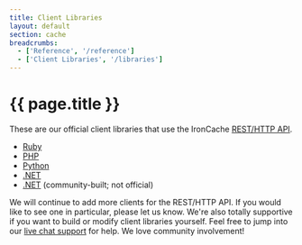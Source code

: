 ```yaml
---
title: Client Libraries
layout: default
section: cache
breadcrumbs:
  - ['Reference', '/reference']
  - ['Client Libraries', '/libraries']
---
```


# {{ page.title }}

These are our official client libraries that use the IronCache <a href="/cache/reference/api">REST/HTTP API</a>.

<div>
<ul>
<li><a href="https://github.com/iron-io/iron_cache_ruby">Ruby</a></li>
<li><a href="https://github.com/iron-io/iron_cache_php">PHP</a></li>
<li><a href="https://github.com/iron-io/iron_cache_python">Python</a></li>
<li><a href="https://github.com/iron-io/iron_cache_dotnet">.NET</a></li>
<li><a href="https://github.com/odeits/IronTools">.NET</a> (community-built; not official)</li>
</ul>
</div>

We will continue to add more clients for the REST/HTTP API. If you would like to see one in particular, please let us know.
We're also totally supportive if you want to build or modify client libraries yourself. Feel free to jump into our
[live chat support](http://get.iron.io/chat) for help. We love community involvement!
